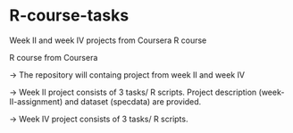 # R-course-tasks
Week II and week IV projects from Coursera R course

R course from Coursera 

-> The repository will containg project from week II and week IV

-> Week II project consists of 3 tasks/ R scripts. Project description (week-II-assignment) and dataset (specdata) are provided.

-> Week IV project consists of 3 tasks/ R scripts. 
